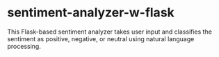 # sentiment-analyzer-w-flask
This Flask-based sentiment analyzer takes user input and classifies the sentiment as positive, negative, or neutral using natural language processing.
